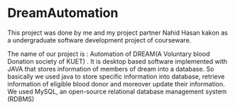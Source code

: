 # DreamAutomation

This project was done by me and my project partner Nahid Hasan kakon as a undergraduate software development project of courseware.

The name of our project is :  Automation of DREAM(A Voluntary blood Donation society of KUET) . It is desktop based software implemented with JAVA that stores information of members of dream into a database. So basically we used java to store specific information into database, retrieve information of eligible blood donor and moreover update their information. We used MySQL, an open-source relational database management system (RDBMS) 
